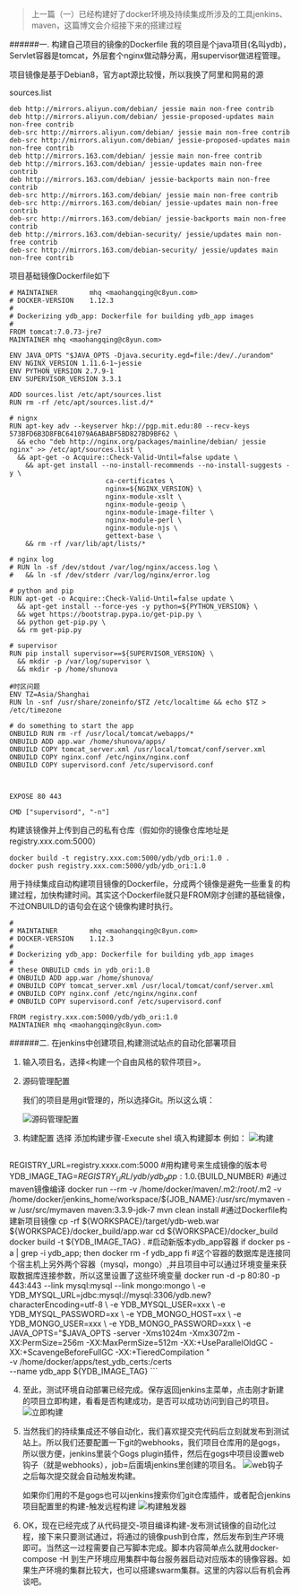 >上一篇（一）已经构建好了docker环境及持续集成所涉及的工具jenkins、maven，这篇博文会介绍接下来的搭建过程

######一. 构建自己项目的镜像的Dockerfile
我的项目是个java项目(名叫ydb)，Servlet容器是tomcat，外层套个nginx做动静分离，用supervisor做进程管理。

项目镜像是基于Debian8，官方apt源比较慢，所以我换了阿里和网易的源

sources.list

```
deb http://mirrors.aliyun.com/debian/ jessie main non-free contrib
deb http://mirrors.aliyun.com/debian/ jessie-proposed-updates main non-free contrib
deb-src http://mirrors.aliyun.com/debian/ jessie main non-free contrib
deb-src http://mirrors.aliyun.com/debian/ jessie-proposed-updates main non-free contrib
deb http://mirrors.163.com/debian/ jessie main non-free contrib
deb http://mirrors.163.com/debian/ jessie-updates main non-free contrib
deb http://mirrors.163.com/debian/ jessie-backports main non-free contrib
deb-src http://mirrors.163.com/debian/ jessie main non-free contrib
deb-src http://mirrors.163.com/debian/ jessie-updates main non-free contrib
deb-src http://mirrors.163.com/debian/ jessie-backports main non-free contrib
deb http://mirrors.163.com/debian-security/ jessie/updates main non-free contrib
deb-src http://mirrors.163.com/debian-security/ jessie/updates main non-free contrib

```


项目基础镜像Dockerfile如下

```
# MAINTAINER        mhq <maohangqing@c8yun.com>
# DOCKER-VERSION    1.12.3
#
# Dockerizing ydb_app: Dockerfile for building ydb_app images
#
FROM tomcat:7.0.73-jre7
MAINTAINER mhq <maohangqing@c8yun.com>

ENV JAVA_OPTS "$JAVA_OPTS -Djava.security.egd=file:/dev/./urandom"
ENV NGINX_VERSION 1.11.6-1~jessie
ENV PYTHON_VERSION 2.7.9-1
ENV SUPERVISOR_VERSION 3.3.1

ADD sources.list /etc/apt/sources.list 
RUN rm -rf /etc/apt/sources.list.d/* 

# nignx
RUN apt-key adv --keyserver hkp://pgp.mit.edu:80 --recv-keys 573BFD6B3D8FBC641079A6ABABF5BD827BD9BF62 \
  && echo "deb http://nginx.org/packages/mainline/debian/ jessie nginx" >> /etc/apt/sources.list \
  && apt-get -o Acquire::Check-Valid-Until=false update \
	&& apt-get install --no-install-recommends --no-install-suggests -y \
						ca-certificates \
						nginx=${NGINX_VERSION} \
						nginx-module-xslt \
						nginx-module-geoip \
						nginx-module-image-filter \
						nginx-module-perl \
						nginx-module-njs \
						gettext-base \
	&& rm -rf /var/lib/apt/lists/*

# nginx log
# RUN ln -sf /dev/stdout /var/log/nginx/access.log \
# 	&& ln -sf /dev/stderr /var/log/nginx/error.log

# python and pip
RUN apt-get -o Acquire::Check-Valid-Until=false update \
  && apt-get install --force-yes -y python=${PYTHON_VERSION} \
  && wget https://bootstrap.pypa.io/get-pip.py \
  && python get-pip.py \
  && rm get-pip.py

# supervisor
RUN pip install supervisor==${SUPERVISOR_VERSION} \
  && mkdir -p /var/log/supervisor \
  && mkdir -p /home/shunova

#时区问题
ENV TZ=Asia/Shanghai
RUN ln -snf /usr/share/zoneinfo/$TZ /etc/localtime && echo $TZ > /etc/timezone

# do something to start the app
ONBUILD RUN rm -rf /usr/local/tomcat/webapps/*
ONBUILD ADD app.war /home/shunova/apps/
ONBUILD COPY tomcat_server.xml /usr/local/tomcat/conf/server.xml
ONBUILD COPY nginx.conf /etc/nginx/nginx.conf
ONBUILD COPY supervisord.conf /etc/supervisord.conf



EXPOSE 80 443

CMD ["supervisord", "-n"]
```

构建该镜像并上传到自己的私有仓库（假如你的镜像仓库地址是registry.xxx.com:5000）

```
docker build -t registry.xxx.com:5000/ydb/ydb_ori:1.0 .
docker push registry.xxx.com:5000/ydb/ydb_ori:1.0
```

用于持续集成自动构建项目镜像的Dockerfile，分成两个镜像是避免一些重复的构建过程，加快构建时间。其实这个Dockerfile就只是FROM刚才创建的基础镜像，不过ONBUILD的语句会在这个镜像构建时执行。


```
#
# MAINTAINER        mhq <maohangqing@c8yun.com>
# DOCKER-VERSION    1.12.3
#
# Dockerizing ydb_app: Dockerfile for building ydb_app images
#
# these ONBUILD cmds in ydb_ori:1.0
# ONBUILD ADD app.war /home/shunova/
# ONBUILD COPY tomcat_server.xml /usr/local/tomcat/conf/server.xml
# ONBUILD COPY nginx.conf /etc/nginx/nginx.conf
# ONBUILD COPY supervisord.conf /etc/supervisord.conf

FROM registry.xxx.com:5000/ydb/ydb_ori:1.0
MAINTAINER mhq <maohangqing@c8yun.com>
```


######二. 在jenkins中创建项目,构建测试站点的自动化部署项目
1. 输入项目名，选择<构建一个自由风格的软件项目>。
2. 源码管理配置
	
	我们的项目是用git管理的，所以选择Git。所以这么填：
	
	![源码管理配置](http://upload-images.jianshu.io/upload_images/3298892-26f106fd580798fa.png?imageMogr2/auto-orient/strip%7CimageView2/2/w/1240)

3. 构建配置
	选择 添加构建步骤-Execute shel
	填入构建脚本 例如：
	![构建](http://upload-images.jianshu.io/upload_images/3298892-e17171710647cc6c.png?imageMogr2/auto-orient/strip%7CimageView2/2/w/1240)
	
	```
REGISTRY_URL=registry.xxxx.com:5000
#用构建号来生成镜像的版本号
YDB_IMAGE_TAG=${REGISTRY_URL}/ydb/ydb_app:1.0.${BUILD_NUMBER}
#通过maven镜像编译
docker run --rm -v /home/docker/maven/.m2:/root/.m2 -v /home/docker/jenkins_home/workspace/${JOB_NAME}:/usr/src/mymaven -w /usr/src/mymaven maven:3.3.9-jdk-7 mvn clean install
#通过Dockerfile构建新项目镜像
cp -rf ${WORKSPACE}/target/ydb-web.war ${WORKSPACE}/docker_build/app.war
cd ${WORKSPACE}/docker_build
docker build -t ${YDB_IMAGE_TAG} .
#启动新版本ydb_app容器
if docker ps -a | grep -i ydb_app; then
	docker rm -f ydb_app
fi
#这个容器的数据库是连接同个宿主机上另外两个容器（mysql，mongo）,并且项目中可以通过环境变量来获取数据库连接参数，所以这里设置了这些环境变量
docker run -d -p 80:80 -p 443:443 --link mysql:mysql --link mongo:mongo \
            -e YDB_MYSQL_URL=jdbc:mysql://mysql:3306/ydb.new?characterEncoding=utf-8 \
            -e YDB_MYSQL_USER=xxx \
            -e YDB_MYSQL_PASSWORD=xx \
            -e YDB_MONGO_HOST=xx \
            -e YDB_MONGO_USER=xxx \
            -e YDB_MONGO_PASSWORD=xxx \
            -e JAVA_OPTS="$JAVA_OPTS -server -Xms1024m -Xmx3072m -XX:PermSize=256m  -XX:MaxPermSize=512m -XX:+UseParallelOldGC -XX:+ScavengeBeforeFullGC -XX:+TieredCompilation " \
            -v /home/docker/apps/test_ydb_certs:/certs \
            --name ydb_app ${YDB_IMAGE_TAG}
	```

4. 至此，测试环境自动部署已经完成。保存返回jenkins主菜单，点击刚才新建的项目立即构建，看看是否构建成功，是否可以成功访问到自己的项目。
	![立即构建](http://upload-images.jianshu.io/upload_images/3298892-ce9ea8b5328a9ceb.png?imageMogr2/auto-orient/strip%7CimageView2/2/w/1240)
5. 当然我们的持续集成还不够自动化，我们喜欢提交完代码后立刻就发布到测试站上。所以我们还要配置一下git的webhooks，我们项目仓库用的是gogs，所以很方便，jenkins里装个Gogs plugin插件，然后在gogs中项目设置web钩子（就是webhooks），job=后面填jenkins里创建的项目名。
	![web钩子](http://upload-images.jianshu.io/upload_images/3298892-ef413fcb1b9ab96f.png?imageMogr2/auto-orient/strip%7CimageView2/2/w/1240)
	之后每次提交就会自动触发构建。
	
	如果你们用的不是gogs也可以jenkins搜索你们git仓库插件，或者配合jenkins项目配置里的构建-触发远程构建
	![构建触发器](http://upload-images.jianshu.io/upload_images/3298892-3180a829bfb15208.png?imageMogr2/auto-orient/strip%7CimageView2/2/w/1240)
6. OK，现在已经完成了从代码提交-项目编译构建-发布测试镜像的自动化过程，接下来只要测试通过，将通过的镜像push到仓库，然后发布到生产环境即可。当然这一过程需要自己写脚本完成。脚本内容简单点么就用docker-compose -H 到生产环境应用集群中每台服务器启动对应版本的镜像容器。如果生产环境的集群比较大，也可以搭建swarm集群。这里的内容以后有机会再谈吧。